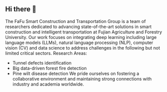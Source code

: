 ## Hi there 👋

The FaFu Smart Construction and Transportation Group is a team of researchers dedicated to advancing state-of-the-art solutions in smart construction and intelligent transportation at Fujian Agriculture and Forestry University. Our work focuses on integrating deep learning including large language models (LLMs), natural language processing (NLP), computer vision (CV) and data science to address challenges in the following but not limited critical sectors.
Research Areas:
* Tunnel defects identification
* Big data-driven forest fire detection
* Pine wilt disease detection
We pride ourselves on fostering a collaborative environment and maintaining strong connections with industry and academia worldwide.

